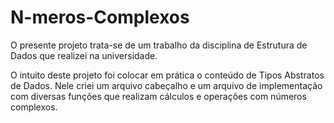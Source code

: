 # N-meros-Complexos
O presente projeto trata-se de um trabalho da disciplina de Estrutura de Dados que realizei na universidade.

O intuito deste projeto foi colocar em prática o conteúdo de Tipos Abstratos de Dados. Nele criei um arquivo cabeçalho e um arquivo de implementação com diversas funções que realizam cálculos e operações com números complexos.
